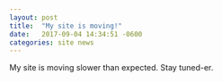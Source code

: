 ```yaml
---
layout: post
title:  "My site is moving!"
date:   2017-09-04 14:34:51 -0600
categories: site news
---
```


My site is moving slower than expected. Stay tuned-er. 